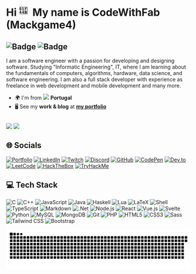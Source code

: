 Hi
<img width="30" src="./readme-assets/waving_hand.svg" alt="Waving Hand Animated" />
My name is CodeWithFab (Mackgame4)
==========================
![Badge](https://img.shields.io/badge/Software_Engineer-black)
![Badge](https://img.shields.io/badge/Full_Stack_Developer-black)
------------------

I am a software engineer with a passion for developing and designing software.
Studying "Informatic Engineering", IT, where I am learning about the fundamentals of computers, algorithms, hardware, data science, and software engineering.
I am also a full stack developer with experience as freelance in web development and mobile development and many more.

* 🌍  I'm from <img src="https://flagsapi.com/PT/shiny/16.png"> **Portugal**
* 🖥️  See my **work & blog** at [**my portfolio**](https://codewithfab.vercel.app/)

<br>
<a href="https://www.github.com/mackgame4" target="_blank" rel="noreferrer"><img
src="https://img.shields.io/github/followers/mackgame4?logo=github&style=for-the-badge&color=black&labelColor=27272a" /></a>
<a href="https://www.twitch.tv/mackgame4" target="_blank" rel="noreferrer"><img
src="https://img.shields.io/twitch/status/mackgame4?logo=twitch&logoColor=white&style=for-the-badge&color=black&labelColor=27272a&label=TWITCH+STATUS" /></a>

## 🌐 Socials
[![Portfolio](https://img.shields.io/badge/Portfolio-%23000000.svg?logo=htmx&logoColor=white)](http://mackgame4.github.io/)
[![LinkedIn](https://img.shields.io/badge/LinkedIn-%230077B5.svg?logo=linkedin&logoColor=white)](https://www.linkedin.com/in/fabiomagalhaes104365)
[![Twitch](https://img.shields.io/badge/Twitch-%239146FF.svg?logo=twitch&logoColor=white)](https://www.twitch.tv/mackgame4)
[![Discord](https://img.shields.io/badge/Discord-%237289DA.svg?logo=discord&logoColor=white)](https://discord.com/users/263676903116898304)
[![GitHub](https://img.shields.io/badge/GitHub-%23121011.svg?logo=github&logoColor=white)](https://github.com/Mackgame4)
[![CodePen](https://img.shields.io/badge/CodePen-%23000000.svg?logo=codepen&logoColor=white)](https://codepen.io/mackgame4)
[![Dev.to](https://img.shields.io/badge/Dev.to-%230A0A0A.svg?logo=dev.to&logoColor=white)](https://dev.to/mackgame4)
[![LeetCode](https://img.shields.io/badge/LeetCode-%23FFA116.svg?logo=leetcode&logoColor=white)](https://leetcode.com/u/Mackgame4/)
[![HackTheBox](https://img.shields.io/badge/HackTheBox-%239FEF00.svg?logo=hackthebox&logoColor=white)](https://app.hackthebox.com/profile/2136632)
[![TryHackMe](https://img.shields.io/badge/TryHackMe-%23B61B1B.svg?logo=tryhackme&logoColor=white)](https://tryhackme.com/p/Mackgame4)

## 💻 Tech Stack
![C](https://img.shields.io/badge/c-%2300599C.svg?style=for-the-badge&logo=c&logoColor=white)
![C++](https://img.shields.io/badge/c++-%2300599C.svg?style=for-the-badge&logo=c%2B%2B&logoColor=white)
![JavaScript](https://img.shields.io/badge/javascript-%23323330.svg?style=for-the-badge&logo=javascript&logoColor=%23F7DF1E)
![Java](https://img.shields.io/badge/java-%23ED8B00.svg?style=for-the-badge&logo=openjdk&logoColor=white)
![Haskell](https://img.shields.io/badge/Haskell-5e5086?style=for-the-badge&logo=haskell&logoColor=white)
![Lua](https://img.shields.io/badge/lua-%232C2D72.svg?style=for-the-badge&logo=lua&logoColor=white)
![LaTeX](https://img.shields.io/badge/latex-%23008080.svg?style=for-the-badge&logo=latex&logoColor=white)
![Shell](https://img.shields.io/badge/Shell-%234D4D4D.svg?style=for-the-badge&logo=iterm2&logoColor=white)
![TypeScript](https://img.shields.io/badge/typescript-%23007ACC.svg?style=for-the-badge&logo=typescript&logoColor=white)
![Markdown](https://img.shields.io/badge/markdown-%23000000.svg?style=for-the-badge&logo=markdown&logoColor=white)
![.Net](https://img.shields.io/badge/.NET-5C2D91?style=for-the-badge&logo=.net&logoColor=white)
![Node.js](https://img.shields.io/badge/node.js-6DA55F?style=for-the-badge&logo=node.js&logoColor=white)
![React](https://img.shields.io/badge/react-%2320232a.svg?style=for-the-badge&logo=react&logoColor=%2361DAFB)
![Vue.js](https://img.shields.io/badge/vuejs-%2335495e.svg?style=for-the-badge&logo=vue.js&logoColor=%4FC08D)
![Svelte](https://img.shields.io/badge/svelte-%23f1413d.svg?style=for-the-badge&logo=svelte&logoColor=white)
![Python](https://img.shields.io/badge/python-%2314354C.svg?style=for-the-badge&logo=python&logoColor=white)
![MySQL](https://img.shields.io/badge/mysql-%235397B4.svg?style=for-the-badge&logo=mysql&logoColor=white)
![MongoDB](https://img.shields.io/badge/mongodb-%234ea94b.svg?style=for-the-badge&logo=mongodb&logoColor=white)
![Git](https://img.shields.io/badge/git-%23F05032.svg?style=for-the-badge&logo=git&logoColor=white)
![PHP](https://img.shields.io/badge/php-%23777BB4.svg?style=for-the-badge&logo=php&logoColor=white)
![HTML5](https://img.shields.io/badge/html5-%23E34F26.svg?style=for-the-badge&logo=html5&logoColor=white)
![CSS3](https://img.shields.io/badge/css3-%231572B6.svg?style=for-the-badge&logo=css3&logoColor=white)
![Sass](https://img.shields.io/badge/sass-%23CC6699.svg?style=for-the-badge&logo=sass&logoColor=white)
![Tailwind CSS](https://img.shields.io/badge/tailwindcss-%2338B2AC.svg?style=for-the-badge&logo=tailwind-css&logoColor=white)
![Bootstrap](https://img.shields.io/badge/bootstrap-%23563D7C.svg?style=for-the-badge&logo=bootstrap&logoColor=white)

<!--
<h1 align="center">
    <img src="https://readme-typing-svg.herokuapp.com/?font=Righteous&size=35&center=true&vCenter=true&width=500&height=70&duration=4000&lines=Hi+There!+👋;+I'm+Mackgame4!;" />
</h1>
-->
<!--
## 📊 GitHub Stats
![](https://github-readme-stats.vercel.app/api?username=Mackgame4&theme=shadow_green&hide_border=true&include_all_commits=true&count_private=true)<br/>
![](https://github-readme-streak-stats.herokuapp.com/?user=Mackgame4&theme=shadow_green&hide_border=true)<br/>
![](https://github-readme-stats.vercel.app/api/top-langs/?username=Mackgame4&theme=shadow_green&hide_border=true&include_all_commits=true&count_private=true&layout=compact)
-->
<!--
## 🏆 GitHub Trophies
![](https://github-profile-trophy.vercel.app/?username=Mackgame4&theme=shadow_green&no-frame=true&no-bg=false&margin-w=4)
-->
<!--
### 🔝 Top Contributed Public Repo
![](https://github-contributor-stats.vercel.app/api?username=Mackgame4&limit=5&theme=shadow_green&combine_all_yearly_contributions=true)
-->
<!--
## 💰 Support Us
<ul style="list-style-type: none; margin: 0;">
<li style="display: inline-block; margin-right: 0.25rem;"><a href="https://www.buymeacoffee.com/fghfghfgh"><img src="https://cdn.buymeacoffee.com/buttons/v2/default-yellow.png" width="150"/></a></li>
</ul>
-->

<img src="./readme-assets/snake.svg" alt="Snake Animated" />
